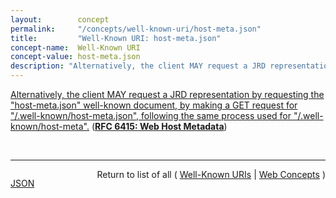 ```yaml
---
layout:        concept
permalink:     "/concepts/well-known-uri/host-meta.json"
title:         "Well-Known URI: host-meta.json"
concept-name:  Well-Known URI
concept-value: host-meta.json
description: "Alternatively, the client MAY request a JRD representation by requesting the \"host-meta.json\" well-known document, by making a GET request for \"/.well-known/host-meta.json\", following the same process used for \"/.well-known/host-meta\"."
---
```


[Alternatively, the client MAY request a JRD representation by requesting the "host-meta.json" well-known document, by making a GET request for "/.well-known/host-meta.json", following the same process used for "/.well-known/host-meta".](https://datatracker.ietf.org/doc/html/rfc6415#section-2 "Read documentation for Well-Known URI &#34;host-meta.json&#34;") (**[RFC 6415: Web Host Metadata](/specs/IETF/RFC/6415 "This specification describes a method for locating host metadata as well as information about individual resources controlled by the host.")**)

<br/>
<hr/>

<p style="float : left"><a href="./host-meta.json.json" title="JSON representing this particular Web Concept value">JSON</a></p>
<p style="text-align: right">Return to list of all ( <a href="../well-known-uri/">Well-Known URIs</a> | <a href="../">Web Concepts</a> )</p>
